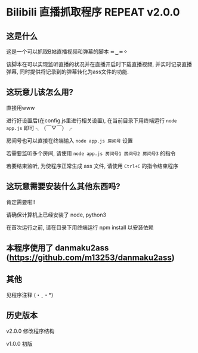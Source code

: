 # Bilibili 直播抓取程序 REPEAT v2.0.0

##  这是什么

这是一个可以抓取B站直播视频和弹幕的脚本 ≖‿≖✧

该脚本在可以实现监听直播的状况并在直播开启时下载直播视频, 并实时记录直播弹幕, 同时提供将记录到的弹幕转化为ass文件的功能.

##  这玩意儿该怎么用?

直接用www

进行好设置后(在config.js里进行相关设置), 在当前目录下用终端运行 `node app.js` 即可 ╮（￣▽￣）╭

房间号也可以直接在终端输入 `node app.js 房间号` 设置

若需要监听多个房间, 请使用 `node app.js 房间号1 房间号2 房间号3` 的指令

若要结束监听, 为使程序正常生成 ass 文件, 请使用 `Ctrl+C` 的指令结束程序

##  这玩意需要安装什么其他东西吗?

肯定需要啦!!

请确保计算机上已经安装了 node, python3

在首次运行之前, 请在目录下用终端运行 npm install 以安装依赖


##  本程序使用了 danmaku2ass (https://github.com/m13253/danmaku2ass)


##  其他

见程序注释 (・ˍ・*)

##  历史版本

v2.0.0
修改程序结构

v1.0.0
初版
